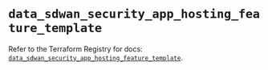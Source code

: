# `data_sdwan_security_app_hosting_feature_template`

Refer to the Terraform Registry for docs: [`data_sdwan_security_app_hosting_feature_template`](https://registry.terraform.io/providers/ciscodevnet/sdwan/0.8.0/docs/data-sources/security_app_hosting_feature_template).
